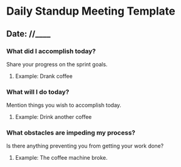 # Daily Standup Meeting Template

## Date: __/__/____

### What did I accomplish today?  
Share your progress on the sprint goals.

1. Example: Drank coffee

### What will I do today?  
Mention things you wish to accomplish today.

1. Example: Drink another coffee

### What obstacles are impeding my process?  
Is there anything preventing you from getting your work done?

1. Example: The coffee machine broke.
